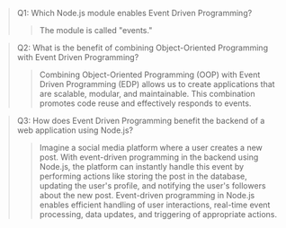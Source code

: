 >Q1: Which Node.js module enables Event Driven Programming?
>>The module is called "events."

>Q2: What is the benefit of combining Object-Oriented Programming with Event Driven Programming?
>>Combining Object-Oriented Programming (OOP) with Event Driven Programming (EDP) allows us to create applications that are scalable, modular, and maintainable. This combination promotes code reuse and effectively responds to events.

>Q3: How does Event Driven Programming benefit the backend of a web application using Node.js?
>> Imagine a social media platform where a user creates a new post. With event-driven programming in the backend using Node.js, the platform can instantly handle this event by performing actions like storing the post in the database, updating the user's profile, and notifying the user's followers about the new post. Event-driven programming in Node.js enables efficient handling of user interactions, real-time event processing, data updates, and triggering of appropriate actions.